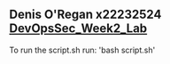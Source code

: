 Denis O'Regan x22232524 
[DevOpsSec_Week2_Lab](https://github.com/DenisRegan/DevOpsSec_week2_lab)
---
To run the script.sh run: 'bash script.sh'
